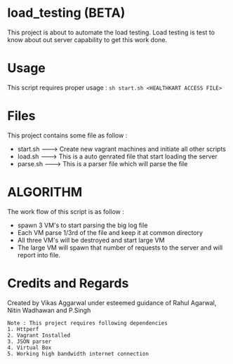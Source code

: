 load_testing (BETA)
============
This project is about to automate the load testing. Load testing is test to know about out server capability to get this work done.

Usage
=====
This script requires proper usage :
`sh start.sh <HEALTHKART ACCESS FILE>`

Files
=====
This project contains some file as follow :
- start.sh  ---> Create new vagrant machines and initiate all other scripts
- load.sh   ---> This is a auto genrated file that start loading the server
- parse.sh  ---> This is a parser file which will parse the file

ALGORITHM
=========
The work flow of this script is as follow : 
- spawn 3 VM's to start parsing the big log file
- Each VM parse 1/3rd of the file and keep it at common directory
- All three VM's will be destroyed and start large VM
- The large VM will spawn that number of requests to the server and will report into file.

Credits and Regards
===================
Created by Vikas Aggarwal under esteemed guidance of Rahul Agarwal, Nitin Wadhawan and P.Singh

```
Note : This project requires following dependencies 
1. Httperf
2. Vagrant Installed
3. JSON parser
4. Virtual Box
5. Working high bandwidth internet connection
```

